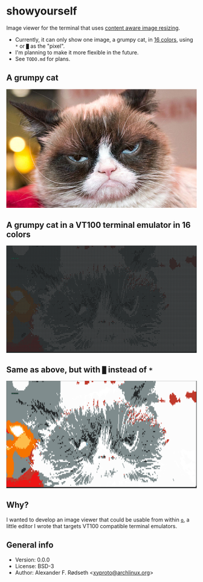 # showyourself

Image viewer for the terminal that uses [content aware image resizing](https://github.com/esimov/caire).

* Currently, it can only show one image, a grumpy cat, in [16 colors](https://github.com/xyproto/palgen), using `*` or `█` as the "pixel".
* I'm planning to make it more flexible in the future.
* See `TODO.md` for plans.

## A grumpy cat

![grumpy cat](img/grumpy-cat.png)

## A grumpy cat in a VT100 terminal emulator in 16 colors

![grumpy terminal cat](img/grumpycat_showyourself.png)

## Same as above, but with `█` instead of `*`

![grumpy terminal cat](img/grumpycat_showyourself_2.png)

## Why?

I wanted to develop an image viewer that could be usable from within [`o`](https://github.com/xyproto/o), a little editor I wrote that targets VT100 compatible terminal emulators.

## General info

* Version: 0.0.0
* License: BSD-3
* Author: Alexander F. Rødseth &lt;xyproto@archlinux.org&gt;
